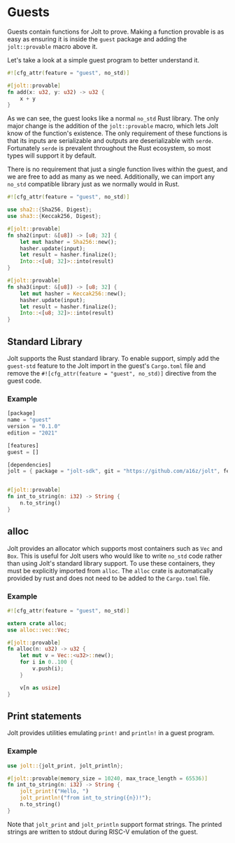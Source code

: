 # Guests

Guests contain functions for Jolt to prove. Making a function provable is as easy as ensuring it is inside the `guest` package and adding the `jolt::provable` macro above it.

Let's take a look at a simple guest program to better understand it.
```rust
#![cfg_attr(feature = "guest", no_std)]

#[jolt::provable]
fn add(x: u32, y: u32) -> u32 {
    x + y
}
```

As we can see, the guest looks like a normal `no_std` Rust library. The only major change is the addition of the `jolt::provable` macro, which lets Jolt know of the function's existence. The only requirement of these functions is that its inputs are serializable and outputs are deserializable with `serde`. Fortunately `serde` is prevalent throughout the Rust ecosystem, so most types will support it by default.

There is no requirement that just a single function lives within the guest, and we are free to add as many as we need. Additionally, we can import any `no_std` compatible library just as we normally would in Rust.
```rust
#![cfg_attr(feature = "guest", no_std)]

use sha2::{Sha256, Digest};
use sha3::{Keccak256, Digest};

#[jolt::provable]
fn sha2(input: &[u8]) -> [u8; 32] {
    let mut hasher = Sha256::new();
    hasher.update(input);
    let result = hasher.finalize();
    Into::<[u8; 32]>::into(result)
}

#[jolt::provable]
fn sha3(input: &[u8]) -> [u8; 32] {
    let mut hasher = Keccak256::new();
    hasher.update(input);
    let result = hasher.finalize();
    Into::<[u8; 32]>::into(result)
}
```

## Standard Library
Jolt supports the Rust standard library. To enable support, simply add the `guest-std` feature to the Jolt import in the guest's `Cargo.toml` file and remove the `#![cfg_attr(feature = "guest", no_std)]` directive from the guest code.

### Example
```rust
[package]
name = "guest"
version = "0.1.0"
edition = "2021"

[features]
guest = []

[dependencies]
jolt = { package = "jolt-sdk", git = "https://github.com/a16z/jolt", features = ["guest-std"] }
```

```rust

#[jolt::provable]
fn int_to_string(n: i32) -> String {
    n.to_string()
}
```

## alloc

Jolt provides an allocator which supports most containers such as `Vec` and `Box`. This is useful for Jolt users who would like to write `no_std` code rather than using Jolt's standard library support. To use these containers, they must be explicitly imported from `alloc`. The `alloc` crate is automatically provided by rust and does not need to be added to the `Cargo.toml` file.

### Example
```rust
#![cfg_attr(feature = "guest", no_std)]

extern crate alloc;
use alloc::vec::Vec;

#[jolt::provable]
fn alloc(n: u32) -> u32 {
    let mut v = Vec::<u32>::new();
    for i in 0..100 {
        v.push(i);
    }

    v[n as usize]
}
```

## Print statements
Jolt provides utilities emulating `print!` and `println!` in a guest program.

### Example

```rust
use jolt::{jolt_print, jolt_println};

#[jolt::provable(memory_size = 10240, max_trace_length = 65536)]
fn int_to_string(n: i32) -> String {
    jolt_print!("Hello, ")
    jolt_println!("from int_to_string({n})!");
    n.to_string()
}
```

Note that `jolt_print` and `jolt_println` support format strings. The printed strings are written to stdout during RISC-V emulation of the guest.
